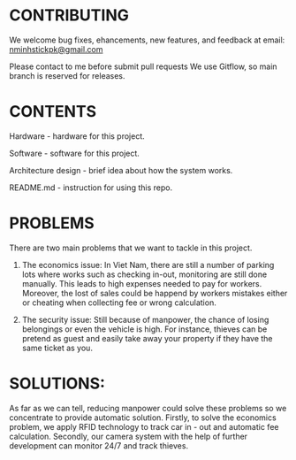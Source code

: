 # CONTRIBUTING

We welcome bug fixes, ehancements, new features, and feedback at email: nminhstickpk@gmail.com

Please contact to me before submit pull requests We use Gitflow, so main branch is reserved for releases.

# CONTENTS

Hardware - hardware for this project.

Software - software for this project.

Architecture design - brief idea about how the system works.

README.md - instruction for using this repo.

# PROBLEMS

There are two main problems that we want to tackle in this project.

1. The economics issue: In Viet Nam, there are still a number of parking lots where works such as checking in-out, monitoring are still done manually. This leads to high expenses needed to pay for workers. Moreover, the lost of sales could be happend by workers mistakes either or cheating when collecting fee or wrong calculation.

2. The security issue: Still because of manpower, the chance of losing belongings or even the vehicle is high. For instance, thieves can be pretend as guest and easily take away your property if they have the same ticket as you.

# SOLUTIONS:

As far as we can tell, reducing manpower could solve these problems so we concentrate to provide automatic solution. Firstly, to solve the economics problem, we apply RFID technology to track car in - out and automatic fee calculation. Secondly, our camera system with the help of further development can monitor 24/7 and track thieves.
